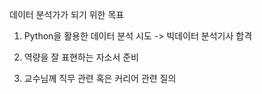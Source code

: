 데이터 분석가가 되기 위한 목표

1. Python을 활용한 데이터 분석 시도 -> 빅데이터 분석기사 합격

2. 역량을 잘 표현하는 자소서 준비

3. 교수님께 직무 관련 혹은 커리어 관련 질의

